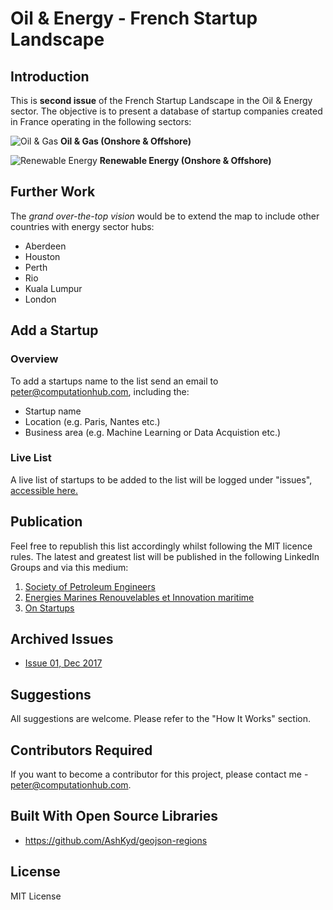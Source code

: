 # Oil &amp; Energy - French Startup Landscape

## Introduction

This is **second issue** of the French Startup Landscape in the Oil & Energy sector. The objective is to present a database of startup companies created in France operating in the following sectors: 

![Oil & Gas](https://images.pexels.com/photos/87236/pexels-photo-87236.jpeg?auto=compress&cs=tinysrgb&dpr=2&h=750&w=1260)
__Oil & Gas (Onshore & Offshore)__

![Renewable Energy](https://images.pexels.com/photos/157040/pexels-photo-157040.jpeg?auto=compress&cs=tinysrgb&dpr=2&h=750&w=1260)
__Renewable Energy (Onshore & Offshore)__

## Further Work

The *grand over-the-top vision* would be to extend the map to include other countries with energy sector hubs:

* Aberdeen
* Houston
* Perth
* Rio
* Kuala Lumpur
* London

## Add a Startup

### Overview
To add a startups name to the list send an email to peter@computationhub.com, including the:

* Startup name
* Location (e.g. Paris, Nantes etc.)
* Business area (e.g. Machine Learning or Data Acquistion etc.)

### Live List
A live list of startups to be added to the list will be logged under "issues", [accessible here.](https://github.com/peter-doherty/oil-energy-french-startup-landscape/issues)

## Publication
Feel free to republish this list accordingly whilst following the MIT licence rules. The latest and greatest list will be published in the following LinkedIn Groups and via this medium:

1. [Society of Petroleum Engineers](https://www.linkedin.com/groups/57660)
2. [Energies Marines Renouvelables et Innovation maritime](https://www.linkedin.com/groups/4129100)
3. [On Startups](https://www.linkedin.com/groups/2877)

## Archived Issues

* [Issue 01, Dec 2017](https://www.linkedin.com/pulse/oil-energy-french-startup-landscape-peter-doherty/)

## Suggestions

All suggestions are welcome. Please refer to the "How It Works" section. 

## Contributors Required
If you want to become a contributor for this project, please contact me - peter@computationhub.com.

## Built With Open Source Libraries

* https://github.com/AshKyd/geojson-regions

## License
MIT License
